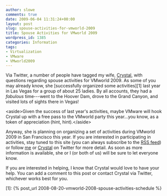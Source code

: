```yaml
---
author: slowe
comments: true
date: 2009-06-04 11:31:24+00:00
layout: post
slug: spouse-activities-for-vmworld-2009
title: Spouse Activities for VMworld 2009
wordpress_id: 1385
categories: Information
tags:
- Virtualization
- VMware
- VMworld2009
---
```


Via Twitter, a number of people have tagged my wife, [Crystal](http://twitter.com/crystal_lowe), with questions regarding spouse activities for VMworld 2009. As some of you may already know, she [successfully organized some activities][1] last year in Las Vegas for a group of about 25 ladies. By all accounts, they had a _fabulous_ time---went to the Hoover Dam, drove to the Grand Canyon, and visited lots of sights there in Vegas!

&lt;aside&gt;Given the success of last year's activities, maybe VMware will hook Crystal up with a free pass to the VMworld party this year...you know, as a token of appreciation (hint, hint).&lt;/aside&gt;

Anyway, she is planning on organizing a set of activities during VMworld 2009 in San Francisco this year. If you are interested in participating in activities, stay tuned to this site (you can always subscribe to the [RSS feed](http://feeds.scottlowe.org/slowe/content/feed/)) or follow [me](http://twitter.com/scott_lowe) or [Crystal](http://twitter.com/crystal_lowe) on Twitter for more detail. As soon as more information is available, she or I (or both of us) will be sure to let everyone know.

If you are interested in helping, I know that Crystal would love to have your help. You can add a comment to this post or contact Crystal via Twitter, whichever works best for you.

[1]: {% post_url 2008-08-20-vmworld-2008-spouse-activities-schedule %}
